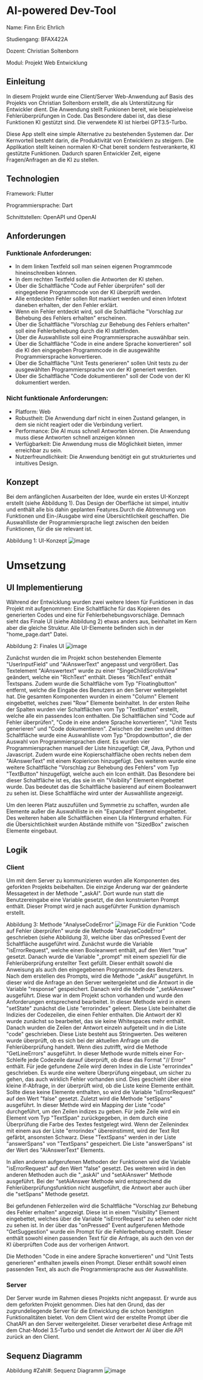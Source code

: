 # AI-powered Dev-Tool
  Name: Finn Eric Ehrlich
  
  Studiengang: BFAX422A

  Dozent: Christian Soltenborn
  
  Modul: Projekt Web Entwicklung

## Einleitung
   In diesem Projekt wurde eine Client/Server Web-Anwendung auf Basis des Projekts von Christian Soltenborn erstellt, die als Unterstützung für Entwickler dient. Die Anwendung stellt Funkionen bereit, wie     beispielweise Fehlerüberprüfungen in Code. Das Besondere dabei ist, das diese Funktionen KI gestützt sind. Die verwendete KI ist hierbei GPT3.5-Turbo.

   Diese App stellt eine simple Alternative zu bestehenden Systemen dar. Der Kernvorteil besteht darin, die Produktivität von Entwicklern zu steigern.
   Die Applikation stellt keinen normalen KI-Chat bereit sondern festverankerte, KI gestützte Funktionen. Dadurch sparen Entwickler Zeit, eigene Fragen/Anfragen an die KI zu stellen.

## Technologien
   Framework: Flutter
   
   Programmiersprache: Dart
   
   Schnittstellen: OpenAPI und OpenAI
  
## Anforderungen

### Funktionale Anforderungen:
- In dem linken Textfeld soll man seinen eigenen Programmcode hineinschreiben können.
- In dem rechten Textfeld sollen die Antworten der KI stehen.
- Über die Schaltfläche "Code auf Fehler überprüfen" soll der eingegebene Programmcode von der KI überprüft werden.
- Alle entdeckten Fehler sollen Rot markiert werden und einen Infotext daneben erhalten, der den Fehler erklärt.
- Wenn ein Fehler entdeckt wird, soll die Schaltfläche "Vorschlag zur Behebung des Fehlers erhalten" erscheinen.
- Über die Schaltfläche "Vorschlag zur Behebung des Fehlers erhalten" soll eine Fehlerbehebung durch die KI stattfinden.
- Über die Auswahlliste soll eine Programmiersprache auswählbar sein.
- Über die Schaltfläche "Code in eine andere Sprache konvertieren" soll die KI den eingegeben Programmcode in die ausgewählte Programmiersprache konvertieren.
- Über die Schaltfläche "Unit Tests generieren" sollen Unit tests zu der ausgewählten Programmiersprache von der KI generiert werden.
- Über die Schaltfläche "Code dokumentieren" soll der Code von der KI dokumentiert werden.

### Nicht funktionale Anforderungen:
- Platform: Web
- Robustheit: Die Anwendung darf nicht in einen Zustand gelangen, in dem sie nicht reagiert oder die Verbindung verliert.
- Performance: Die AI muss schnell Antworten können. Die Anwendung muss diese Antworten schnell anzeigen können
- Verfügbarkeit: Die Anwendung muss die Möglichkeit bieten, immer erreichbar zu sein.
- Nutzerfreundlichkeit: Die Anwendung benötigt ein gut strukturiertes und intuitives Design.
   
## Konzept
  Bei dem anfänglichen Ausarbeiten der Idee, wurde ein erstes UI-Konzept erstellt (siehe Abbildung 1). Das Design der Oberfläche ist simpel, intuitiv und enthält
  alle bis dahin geplanten Features.Durch die Abtrennung von Funktionen und Ein-/Ausgabe wird eine Übersichtlichkeit geschaffen. 
  Die Auswahlliste der Programmiersprache liegt zwischen den beiden Funktionen, für die sie relevant ist.
  
  Abbildung 1: UI-Konzept
  ![image](https://github.com/FinnEhrl/web_entwicklung_BFAX422A/assets/147406212/2ff00b0a-482f-44f5-b176-5a36c26b3ba7)

# Umsetzung

## UI Implementierung
   Während der Entwicklung wurden zwei weitere Ideen für Funktionen in das Projekt mit aufgenommen: Eine Schaltfläche für das Kopieren des generierten Codes und eine für Fehlerbehebungsvorschläge.
   Demnach sieht das Finale UI (siehe Abbildung 2) etwas anders aus, beinhaltet im Kern aber die gleiche Struktur. Alle UI-Elemente befinden sich in der "home_page.dart" Datei.

   Abbildung 2: Finales UI
   ![image](https://github.com/FinnEhrl/web_entwicklung_BFAX422A/assets/147406212/9c4fafca-b8e8-4f8f-bcfe-f3680b3d3733)

   Zunächst wurden die im Projekt schon bestehenden Elemente "UserInputField" und "AiAnswerText" angepasst und vergrößert. Das Textelement "AiAnswertext"
   wurde zu einer "SingeChildScrollsView" geändert, welche ein "RichText" enthält. Dieses "RichText" enthält Textspans.
   Zudem wurde die Schaltfläche vom Typ "Floatingbutton" entfernt, welche die Eingabe des Benutzers an den Server weitergeleitet hat.
   Die gesamten Komponenten wurden in einem "Column" Element eingebettet, welches zwei "Row" Elemente beinhaltet.
   In der ersten Reihe der Spalten wurden vier Schaltflächen vom Typ "TextButton" erstellt, welche alle ein passendes Icon enthalten.
   Die Schaltflächen sind "Code auf Fehler überprüfen", "Code in eine andere Sprache konvertieren", "Unit Tests generieren" und "Code dokumentieren".
   Zwischen der zweiten und dritten Schaltfläche wurde eine Auswahlliste vom Typ "Dropdownbutton", die der Auswahl von Programmiersprachen dient.
   Es wurden vier Programmiersprachen manuell der Liste hinzugefügt: C#, Java, Python und Javascript.
   Zudem wurde eine Kopierschaltfläche oben rechts neben dem "AiAnswerText" mit einem Kopiericon hinzugefügt.
   Des weiteren wurde eine weitere Schaltfläche "Vorschlag zur Behebung des Fehlers" vom Typ "TextButton" hinzugefügt, welche auch ein Icon enthält. 
   Das Besondere bei dieser Schaltfläche ist es, das sie in ein "Visibility" Element eingebettet wurde. 
   Das bedeutet das die Schaltfläche basierend auf einem Booleanwert zu sehen ist. Diese Schaltfläche wird unter der Auswahlliste angezeigt.
   
   Um den leeren Platz auszufüllen und Symmetrie zu schaffen, wurden alle Elemente außer die Auswahlliste in ein "Expanded" Element eingebettet. Des weiteren haben alle Schaltflächen einen Lila 
   Hintergrund erhalten. Für die Übersichtlichkeit wurden Abstände mithilfe von "SizedBox" zwischen Elemente eingebaut.
   
## Logik
### Client
  Um mit dem Server zu kommunizieren wurden alle Komponenten des geforkten Projekts beibehalten. Die einzige Änderung war der geänderte Messagetext in der Methode "_askAI".
  Dort wurde nun statt die Benutzereingabe eine Variable gesetzt, die den konstruierten Prompt enthält. Dieser Prompt wird je nach ausgeführter Funktion dynamisch erstellt.

  Abbildung 3: Methode "AnalyseCodeError"
  ![image](https://github.com/FinnEhrl/web_entwicklung_BFAX422A/assets/147406212/f1f22669-adb2-4e81-9373-0c550c4bb6db)
  Für die Funktion "Code auf Fehler überprüfen" wurde die Methode "AnalyseCodeError" geschrieben (siehe Abbildung 3), welche über das onPressed Event der Schaltfläche ausgeführt wird.
  Zunächst wurde die Variable "isErrorRequest", welche einen Booleanwert enthält, auf den Wert "true" gesetzt. Danach wurde die Variable "_prompt" mit einem speziell für die Fehlerüberprüfung erstellter 
  Text gefüllt. Dieser enthält sowohl die Anweisung als auch den eingegebenen Programmcode des Benutzers. Nach dem erstellen des Prompts, wird die Methode "_askAI" ausgeführt. 
  In dieser wird die Anfrage an den Server weitergeleitet und die Antwort in die Variable "response" gespeichert. Danach wird die Methode "_setAiAnswer" ausgeführt.
  Diese war in dem Projekt schon vorhanden und wurde den Anforderungen entsprechend bearbeitet.
  In dieser Methode wird in einem "setState" zunächst die Liste "errorindex" geleert. Diese Liste beinhaltet die Indizies der Codezeilen, die einen Fehler enthalten.
  Die Antwort der KI wurde zunächst so bearbeitet, das sie keine Whitespaces mehr enthält. Danach wurden die Zeilen der Antwort einzeln aufgeteilt und in die Liste "code" geschrieben.
  Diese Liste besteht aus Stringwerten. Des weiteren wurde überprüft, ob es sich bei der aktuellen Anfrage um die Fehlerüberprüfung handelt. 
  Wenn dies zutrifft, wird die Methode "GetLineErrors" ausgeführt. In dieser Methode wurde mittels einer For-Schleife jede Codezeile darauf überprüft, ob diese das Format "// Error" enthält.
  Für jede gefundene Zeile wird deren Index in die Liste "errorindex" geschrieben. Es wurde eine weitere Überprüfung eingebaut, um sicher zu gehen, das auch wirklich Fehler vorhanden sind.
  Dies geschieht über eine kleine if-Abfrage, in der überprüft wird, ob die Liste keine Elemente enthält. Sollte diese keine Elemente enthalten, so wird die Variable "isErrorRequest" auf den Wert "false" 
  gesetzt. Zuletzt wird die Methode "setSpans" ausgeführt. In dieser Methde wird ein Mapping der Liste "code" durchgeführt, um den Zeilen indizes zu geben.
  Für jede Zeile wird ein Element vom Typ "TextSpan" zurückgegeben, in dem durch eine Überprüfung die Farbe des Textes festgelegt wird.
  Wenn der Zeilenindex mit einem aus der Liste "errorindex" übereinstimmt, wird der Text Rot gefärbt, ansonsten Schwarz. Diese "TextSpans" werden in der Liste "answerSpans" von "TextSpans" gespeichert.
  Die Liste "answerSpans" ist der Wert des "AiAnswerText" Elements.

  In allen anderen aufgerufenen Methoden der Funktionen wird die Variable "isErrorRequest" auf den Wert "false" gesetzt. Des weiteren wird in den anderen Methoden auch die "_askAI" und "setAiAnswer" 
  Methode ausgeführt. Bei der "setAiAnswer Methode wird entsprechend die Fehlerüberprüfungsfunktion nicht ausgeführt, die Antwort aber auch über die "setSpans" Methode gesetzt.
  
  Bei gefundenen Fehlerzeilen wird die Schaltfläche "Vorschlag zur Behebung des Fehler erhalten" angezeigt. Diese ist in einem "Visibility" Element eingebettet, welches über die Variable "isErrorRequest"    zu sehen oder nicht zu sehen ist. In der über das "onPressed" Event aufgerufenen Methode "GetSuggestion" wurde ein Prompt für die Fehlerbehebung erstellt. Dieser enthält sowohl einen passenden Text für 
  die Anfrage, als auch den von der KI überprüften Code aus der vorherigen Antwort.


  Die Methoden "Code in eine andere Sprache konvertieren" und "Unit Tests generieren" enthalten jeweils einen Prompt. Dieser enthält sowohl einen passenden Text, als auch die Programmiersprache 
  aus der Auswahlliste. 
  
### Server
  Der Server wurde im Rahmen dieses Projekts nicht angepasst. Er wurde aus dem geforkten Projekt genommen.
  Dies hat den Grund, das der zugrundeliegende Server für die Entwicklung die schon benötigten Funktionalitäten bietet.
  Von dem Client wird der erstellte Prompt über die ChatAPI an den Server weitergeleitet. 
  Dieser verarbeitet diese Anfrage mit dem Chat-Model 3.5-Turbo und sendet die Antwort der AI über die API zurück an den Client.

## Sequenz Diagramm
Abbildung #Zahl#: Sequenz Diagramm
![image](https://github.com/FinnEhrl/web_entwicklung_BFAX422A/assets/147406212/42e1b714-a4cd-47a5-9944-07f1a97fc9eb)
